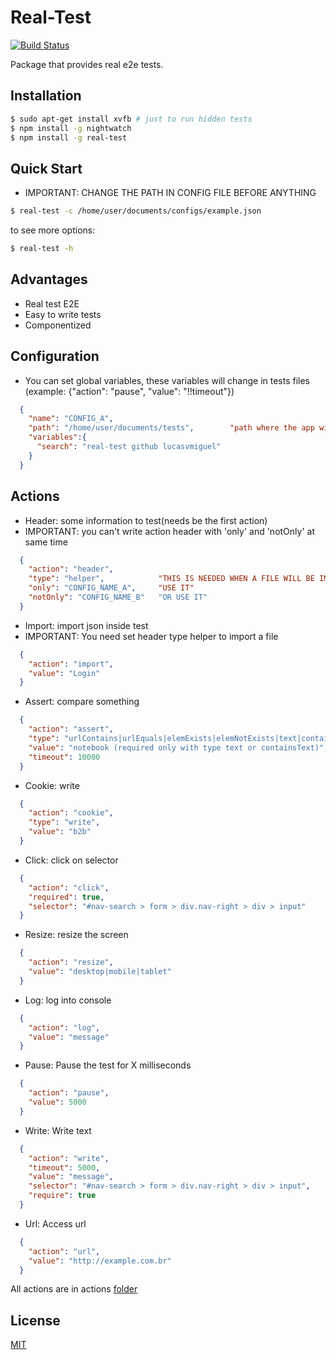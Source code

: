 # Real-Test
[![Build Status](https://travis-ci.org/lucasvmiguel/real-test.svg?branch=master)](https://travis-ci.org/lucasvmiguel/real-test)

Package that provides real e2e tests.

## Installation

```bash
$ sudo apt-get install xvfb # just to run hidden tests
$ npm install -g nightwatch
$ npm install -g real-test
```

## Quick Start
* IMPORTANT: CHANGE THE PATH IN CONFIG FILE BEFORE ANYTHING

```bash
$ real-test -c /home/user/documents/configs/example.json
```

to see more options:
```bash
$ real-test -h
```

## Advantages

* Real test E2E
* Easy to write tests
* Componentized

## Configuration

* You can set global variables, these variables will change in tests files (example: {"action": "pause", "value": "!!timeout"})
```json
  {
    "name": "CONFIG_A",
    "path": "/home/user/documents/tests",        "path where the app will read the tests"
    "variables":{
      "search": "real-test github lucasvmiguel"
    }
  }
```

## Actions

* Header: some information to test(needs be the first action)
* IMPORTANT: you can't write action header with 'only' and 'notOnly' at same time
```json
  {
    "action": "header",
    "type": "helper",            "THIS IS NEEDED WHEN A FILE WILL BE IMPORTED"
    "only": "CONFIG_NAME_A",     "USE IT"
    "notOnly": "CONFIG_NAME_B"   "OR USE IT"
  }
```
* Import: import json inside test
* IMPORTANT: You need set header type helper to import a file
```json
  {
    "action": "import",
    "value": "Login"
  }
```
* Assert: compare something

```json
  {
    "action": "assert",
    "type": "urlContains|urlEquals|elemExists|elemNotExists|text|containsText",
    "value": "notebook (required only with type text or containsText)",
    "timeout": 10000
  }
```
* Cookie: write
```json
  {
    "action": "cookie",
    "type": "write",
    "value": "b2b"
  }
```
* Click: click on selector
```json
  {
    "action": "click",
    "required": true,
    "selector": "#nav-search > form > div.nav-right > div > input"
  }
```
* Resize: resize the screen
```json
  {
    "action": "resize",
    "value": "desktop|mobile|tablet"
  }
```
* Log: log into console
```json
  {
    "action": "log",
    "value": "message"
  }
```
* Pause: Pause the test for X milliseconds
```json
  {
    "action": "pause",
    "value": 5000
  }
```
* Write: Write text
```json
  {
    "action": "write",
    "timeout": 5000,
    "value": "message",
    "selector": "#nav-search > form > div.nav-right > div > input",
    "require": true
  }
```
* Url: Access url
```json
  {
    "action": "url",
    "value": "http://example.com.br"
  }
```

All actions are in actions [folder](code/actions)

## License

  [MIT](LICENSE)
